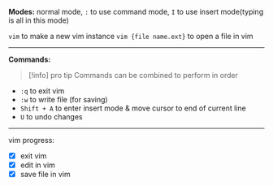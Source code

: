 **Modes:** normal mode, `:` to use command mode, `I` to use insert mode(typing is all in this mode)

`vim` to make a new vim instance
`vim {file name.ext}` to open a file in vim

* * *

**Commands:**
> [!info] pro tip
> Commands can be combined to perform in order


- `:q` to exit vim
- `:w` to write file (for saving)
- `Shift + A` to enter insert mode & move cursor to end of current line
-  `U` to undo changes

---

vim progress:
- [x] exit vim
- [x] edit in vim
- [x] save file in vim
